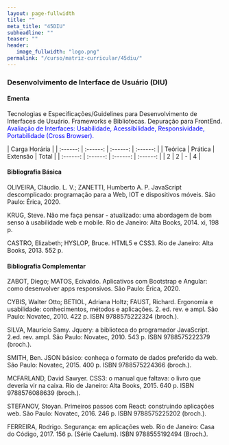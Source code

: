 ```yaml
---
layout: page-fullwidth
title: ""
meta_title: "45DIU"
subheadline: ""
teaser: ""
header:
   image_fullwidth: "logo.png"
permalink: "/curso/matriz-curricular/45diu/"
---
```


### **Desenvolvimento de Interface de Usuário (DIU)**

#### **Ementa**

Tecnologias e Especificações/Guidelines para Desenvolvimento de Interfaces de Usuário. Frameworks e Bibliotecas. Depuração para FrontEnd. <class style="color: blue">Avaliação de Interfaces: Usabilidade, Acessibilidade, Responsividade, Portabilidade (Cross Browser).</class> 

| Carga Horária | 
| :------: | :------: | :------: | :------: |
| Teórica | Prática | Extensão | Total |
| :------: | :------: | :------: | :------: |
| 2 | 2 | - | 4 |

#### **Bibliografia Básica**

OLIVEIRA, Cláudio. L. V.; ZANETTI, Humberto A. P. JavaScript descomplicado: programação para a Web, IOT e dispositivos móveis. São Paulo: Érica, 2020. 

KRUG, Steve. Não me faça pensar - atualizado: uma abordagem de bom senso à usabilidade web e mobile. Rio de Janeiro: Alta Books, 2014. xi, 198 p.  

CASTRO, Elizabeth; HYSLOP, Bruce. HTML5 e CSS3. Rio de Janeiro: Alta Books, 2013. 552 p.

#### **Bibliografia Complementar**

ZABOT, Diego; MATOS, Ecivaldo. Aplicativos com Bootstrap e Angular: como desenvolver apps responsivos. São Paulo: Érica, 2020. 

CYBIS, Walter Otto; BETIOL, Adriana Holtz; FAUST, Richard. Ergonomia e usabilidade: conhecimentos, métodos e aplicações. 2. ed. rev. e ampl. São Paulo: Novatec, 2010. 422 p. ISBN 9788575222324 (broch.). 

SILVA, Maurício Samy. Jquery: a biblioteca do programador JavaScript. 2.ed. rev. ampl. São Paulo: Novatec, 2010. 543 p. ISBN 9788575222379 (broch.). 

SMITH, Ben. JSON básico: conheça o formato de dados preferido da web. São Paulo: Novatec, 2015. 400 p. ISBN 9788575224366 (broch.). 

MCFARLAND, David Sawyer. CSS3: o manual que faltava: o livro que deveria vir na caixa. Rio de Janeiro: Alta Books, 2015. 640 p. ISBN 9788576088639 (broch.). 

STEFANOV, Stoyan. Primeiros passos com React: construindo aplicações web. São Paulo: Novatec, 2016. 246 p. ISBN 9788575225202 (broch.). 

FERREIRA, Rodrigo. Segurança: em aplicações web. Rio de Janeiro: Casa do Código, 2017. 156 p. (Série Caelum). ISBN 9788555192494 (Broch.). 